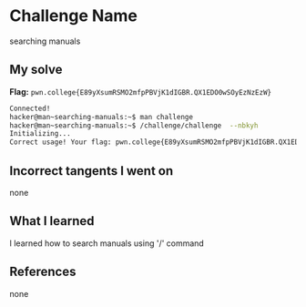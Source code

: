 # Challenge Name
searching manuals
## My solve
**Flag:** `pwn.college{E89yXsumRSMO2mfpPBVjK1dIGBR.QX1EDO0wSOyEzNzEzW}`

```bash
Connected!
hacker@man~searching-manuals:~$ man challenge
hacker@man~searching-manuals:~$ /challenge/challenge  --nbkyh
Initializing...
Correct usage! Your flag: pwn.college{E89yXsumRSMO2mfpPBVjK1dIGBR.QX1EDO0wSOyEzNzEzW}
```
## Incorrect tangents I went on
none

## What I learned
I learned how to search manuals using '/' command

## References 
none

